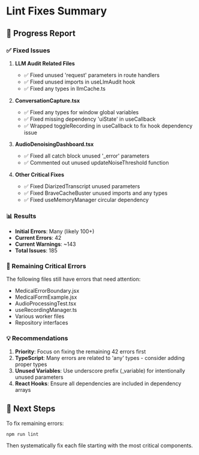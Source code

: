 # Lint Fixes Summary

## 🎯 Progress Report

### ✅ Fixed Issues

1. **LLM Audit Related Files**
   - ✅ Fixed unused 'request' parameters in route handlers
   - ✅ Fixed unused imports in useLlmAudit hook
   - ✅ Fixed any types in llmCache.ts

2. **ConversationCapture.tsx**
   - ✅ Fixed any types for window global variables
   - ✅ Fixed missing dependency 'uiState' in useCallback
   - ✅ Wrapped toggleRecording in useCallback to fix hook dependency issue

3. **AudioDenoisingDashboard.tsx**
   - ✅ Fixed all catch block unused '_error' parameters
   - ✅ Commented out unused updateNoiseThreshold function

4. **Other Critical Fixes**
   - ✅ Fixed DiarizedTranscript unused parameters
   - ✅ Fixed BraveCacheBuster unused imports and any types
   - ✅ Fixed useMemoryManager circular dependency

### 📊 Results

- **Initial Errors**: Many (likely 100+)
- **Current Errors**: 42
- **Current Warnings**: ~143
- **Total Issues**: 185

### 🔧 Remaining Critical Errors

The following files still have errors that need attention:
- MedicalErrorBoundary.jsx
- MedicalFormExample.jsx
- AudioProcessingTest.tsx
- useRecordingManager.ts
- Various worker files
- Repository interfaces

### 💡 Recommendations

1. **Priority**: Focus on fixing the remaining 42 errors first
2. **TypeScript**: Many errors are related to 'any' types - consider adding proper types
3. **Unused Variables**: Use underscore prefix (_variable) for intentionally unused parameters
4. **React Hooks**: Ensure all dependencies are included in dependency arrays

## 🚀 Next Steps

To fix remaining errors:
```bash
npm run lint
```

Then systematically fix each file starting with the most critical components.